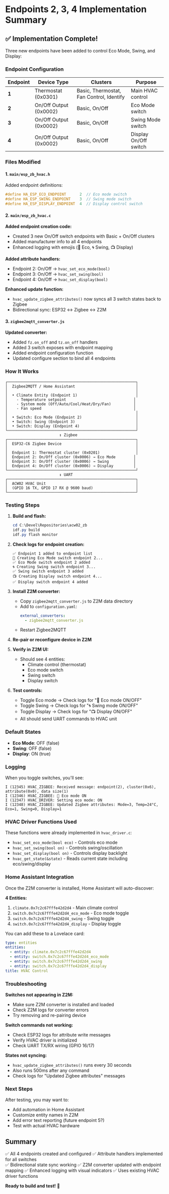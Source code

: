 # Endpoints 2, 3, 4 Implementation Summary

## ✅ Implementation Complete!

Three new endpoints have been added to control Eco Mode, Swing, and Display:

### Endpoint Configuration

| Endpoint | Device Type | Clusters | Purpose |
|----------|-------------|----------|---------|
| **1** | Thermostat (0x0301) | Basic, Thermostat, Fan Control, Identify | Main HVAC control |
| **2** | On/Off Output (0x0002) | Basic, On/Off | Eco Mode switch |
| **3** | On/Off Output (0x0002) | Basic, On/Off | Swing Mode switch |
| **4** | On/Off Output (0x0002) | Basic, On/Off | Display On/Off switch |

### Files Modified

#### 1. `main/esp_zb_hvac.h`
Added endpoint definitions:
```c
#define HA_ESP_ECO_ENDPOINT      2  // Eco mode switch
#define HA_ESP_SWING_ENDPOINT    3  // Swing mode switch  
#define HA_ESP_DISPLAY_ENDPOINT  4  // Display control switch
```

#### 2. `main/esp_zb_hvac.c`

**Added endpoint creation code:**
- Created 3 new On/Off switch endpoints with Basic + On/Off clusters
- Added manufacturer info to all 4 endpoints
- Enhanced logging with emojis (🌿 Eco, 🌀 Swing, 📺 Display)

**Added attribute handlers:**
- Endpoint 2: On/Off → `hvac_set_eco_mode(bool)`
- Endpoint 3: On/Off → `hvac_set_swing(bool)`
- Endpoint 4: On/Off → `hvac_set_display(bool)`

**Enhanced update function:**
- `hvac_update_zigbee_attributes()` now syncs all 3 switch states back to Zigbee
- Bidirectional sync: ESP32 ↔ Zigbee ↔ Z2M

#### 3. `zigbee2mqtt_converter.js`

**Updated converter:**
- Added `fz.on_off` and `tz.on_off` handlers
- Added 3 switch exposes with endpoint mapping
- Added endpoint configuration function
- Updated configure section to bind all 4 endpoints

### How It Works

```
┌─────────────────────────────────────────────────────────┐
│  Zigbee2MQTT / Home Assistant                           │
│                                                         │
│  • Climate Entity (Endpoint 1)                          │
│    - Temperature setpoint                              │
│    - System mode (Off/Auto/Cool/Heat/Dry/Fan)          │
│    - Fan speed                                         │
│                                                         │
│  • Switch: Eco Mode (Endpoint 2)                        │
│  • Switch: Swing (Endpoint 3)                           │
│  • Switch: Display (Endpoint 4)                         │
└─────────────────────────────────────────────────────────┘
                        ↕ Zigbee
┌─────────────────────────────────────────────────────────┐
│  ESP32-C6 Zigbee Device                                 │
│                                                         │
│  Endpoint 1: Thermostat cluster (0x0201)                │
│  Endpoint 2: On/Off cluster (0x0006) → Eco Mode        │
│  Endpoint 3: On/Off cluster (0x0006) → Swing           │
│  Endpoint 4: On/Off cluster (0x0006) → Display         │
└─────────────────────────────────────────────────────────┘
                        ↕ UART
┌─────────────────────────────────────────────────────────┐
│  ACW02 HVAC Unit                                        │
│  (GPIO 16 TX, GPIO 17 RX @ 9600 baud)                   │
└─────────────────────────────────────────────────────────┘
```

### Testing Steps

1. **Build and flash:**
   ```powershell
   cd C:\Devel\Repositories\acw02_zb
   idf.py build
   idf.py flash monitor
   ```

2. **Check logs for endpoint creation:**
   ```
   ✅ Endpoint 1 added to endpoint list
   🌿 Creating Eco Mode switch endpoint 2...
   ✅ Eco Mode switch endpoint 2 added
   🌀 Creating Swing switch endpoint 3...
   ✅ Swing switch endpoint 3 added
   📺 Creating Display switch endpoint 4...
   ✅ Display switch endpoint 4 added
   ```

3. **Install Z2M converter:**
   - Copy `zigbee2mqtt_converter.js` to Z2M data directory
   - Add to `configuration.yaml`:
     ```yaml
     external_converters:
       - zigbee2mqtt_converter.js
     ```
   - Restart Zigbee2MQTT

4. **Re-pair or reconfigure device in Z2M**

5. **Verify in Z2M UI:**
   - Should see 4 entities:
     - Climate control (thermostat)
     - Eco mode switch
     - Swing switch
     - Display switch

6. **Test controls:**
   - Toggle Eco mode → Check logs for "🌿 Eco mode ON/OFF"
   - Toggle Swing → Check logs for "🌀 Swing mode ON/OFF"
   - Toggle Display → Check logs for "📺 Display ON/OFF"
   - All should send UART commands to HVAC unit

### Default States

- **Eco Mode**: OFF (false)
- **Swing**: OFF (false)
- **Display**: ON (true)

### Logging

When you toggle switches, you'll see:
```
I (12345) HVAC_ZIGBEE: Received message: endpoint(2), cluster(0x6), attribute(0x0), data size(1)
I (12346) HVAC_ZIGBEE: 🌿 Eco mode ON
I (12347) HVAC_DRIVER: Setting eco mode: ON
I (12348) HVAC_ZIGBEE: Updated Zigbee attributes: Mode=3, Temp=24°C, Eco=1, Swing=0, Display=1
```

### HVAC Driver Functions Used

These functions were already implemented in `hvac_driver.c`:
- `hvac_set_eco_mode(bool eco)` - Controls eco mode
- `hvac_set_swing(bool on)` - Controls swing/oscillation
- `hvac_set_display(bool on)` - Controls display backlight
- `hvac_get_state(&state)` - Reads current state including eco/swing/display

### Home Assistant Integration

Once the Z2M converter is installed, Home Assistant will auto-discover:

**4 Entities:**
1. `climate.0x7c2c67fffe42d2d4` - Main climate control
2. `switch.0x7c2c67fffe42d2d4_eco_mode` - Eco mode toggle
3. `switch.0x7c2c67fffe42d2d4_swing` - Swing toggle
4. `switch.0x7c2c67fffe42d2d4_display` - Display toggle

You can add these to a Lovelace card:
```yaml
type: entities
entities:
  - entity: climate.0x7c2c67fffe42d2d4
  - entity: switch.0x7c2c67fffe42d2d4_eco_mode
  - entity: switch.0x7c2c67fffe42d2d4_swing
  - entity: switch.0x7c2c67fffe42d2d4_display
title: HVAC Control
```

### Troubleshooting

**Switches not appearing in Z2M:**
- Make sure Z2M converter is installed and loaded
- Check Z2M logs for converter errors
- Try removing and re-pairing device

**Switch commands not working:**
- Check ESP32 logs for attribute write messages
- Verify HVAC driver is initialized
- Check UART TX/RX wiring (GPIO 16/17)

**States not syncing:**
- `hvac_update_zigbee_attributes()` runs every 30 seconds
- Also runs 500ms after any command
- Check logs for "Updated Zigbee attributes" messages

### Next Steps

After testing, you may want to:
- Add automation in Home Assistant
- Customize entity names in Z2M
- Add error text reporting (future endpoint 5?)
- Test with actual HVAC hardware

## Summary

✅ All 4 endpoints created and configured
✅ Attribute handlers implemented for all switches  
✅ Bidirectional state sync working
✅ Z2M converter updated with endpoint mapping
✅ Enhanced logging with visual indicators
✅ Uses existing HVAC driver functions

**Ready to build and test!** 🚀
